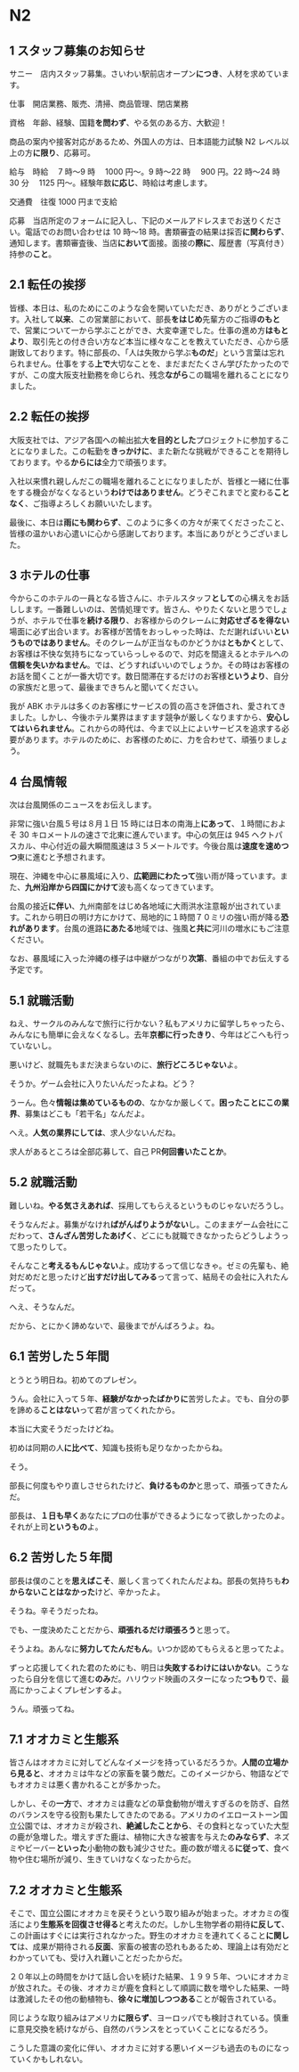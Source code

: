 # N2

## 1 スタッフ募集のお知らせ

サニー　店内スタッフ募集。さいわい駅前店オープン**につき**、人材を求めています。

仕事　開店業務、販売、清掃、商品管理、閉店業務

資格　年齢、経験、国籍**を問わず**、やる気のある方、大歓迎！

商品の案内や接客対応があるため、外国人の方は、日本語能力試験 N2 レベル以上の方**に限り**、応募可。

給与　時給　 7 時〜9 時　 1000 円〜。9 時〜22 時　 900 円。22 時〜24 時 30 分　 1125 円〜。経験年数**に応じ**、時給は考慮します。

交通費　往復 1000 円まで支給

応募　当店所定のフォームに記入し、下記のメールアドレスまでお送りください。電話でのお問い合わせは 10 時〜18 時。書類審査の結果は採否**に関わらず**、通知します。書類審査後、当店**において**面接。面接の**際に**、履歴書（写真付き）持参の**こと**。

## 2.1 転任の挨拶

皆様、本日は、私のためにこのような会を開いていただき、ありがとうございます。入社して**以来**、この営業部において、部長**をはじめ**先輩方のご指導**のもと**で、営業について一から学ぶことができ、大変幸運でした。仕事の進め方**はもとより**、取引先との付き合い方など本当に様々なことを教えていただき、心から感謝致しております。特に部長の、「人は失敗から学ぶ**ものだ**」という言葉は忘れられません。仕事をする**上で**大切なことを、まだまだたくさん学びたかったのですが、この度大阪支社勤務を命じられ、残念**ながら**この職場を離れることになりました。

## 2.2 転任の挨拶

大阪支社では、アジア各国への輸出拡大**を目的とした**プロジェクトに参加することになりました。この転勤を**きっかけに**、また新たな挑戦ができることを期待しております。やる**からには**全力で頑張ります。

入社以来慣れ親しんだこの職場を離れることになりましたが、皆様と一緒に仕事をする機会がなくなるという**わけではありません**。どうぞこれまでと変わる**ことなく**、ご指導よろしくお願いいたします。

最後に、本日は**雨にも関わらず**、このように多くの方々が来てくださったこと、皆様の温かいお心遣いに心から感謝しております。本当にありがとうございました。

## 3 ホテルの仕事

今からこのホテルの一員となる皆さんに、ホテルスタッフ**として**の心構えをお話しします。一番難しいのは、苦情処理です。皆さん、やりたくないと思うでしょうが、ホテルで仕事を**続ける限り**、お客様からのクレームに**対応せざるを得ない**場面に必ず出合います。お客様が苦情をおっしゃった時は、ただ謝ればいい**というものではありません**。そのクレームが正当なものかどうかは**ともかく**として、お客様は不快な気持ちになっていらっしゃるので、対応を間違えるとホテルへの**信頼を失いかねません**。では、どうすればいいのでしょうか。その時はお客様のお話を聞くことが一番大切です。数日間滞在するだけのお客様**というより**、自分の家族だと思って、最後まできちんと聞いてください。

我が ABK ホテルは多くのお客様にサービスの質の高さを評価され、愛されてきました。しかし、今後ホテル業界はますます競争が厳しくなりますから、**安心してはいられません**。これからの時代は、今まで以上によいサービスを追求する必要があります。ホテルのために、お客様のために、力を合わせて、頑張りましょう。

## 4 台風情報

次は台風関係のニュースをお伝えします。

非常に強い台風５号は８月１日 15 時には日本の南海上**にあって**、１時間におよそ 30 キロメートルの速さで北東に進んでいます。中心の気圧は 945 ヘクトパスカル、中心付近の最大瞬間風速は３５メートルです。今後台風は**速度を速めつつ**東に進むと予想されます。

現在、沖縄を中心に暴風域に入り、**広範囲にわたって**強い雨が降っています。また、**九州沿岸から四国にかけて**波も高くなってきています。

台風の接近**に伴い**、九州南部をはじめ各地域に大雨洪水注意報が出されています。これから明日の明け方にかけて、局地的に１時間７０ミリの強い雨が降る**恐れがあります**。台風の進路**にあたる**地域では、強風**と共に**河川の増水にもご注意ください。

なお、暴風域に入った沖縄の様子は中継がつながり**次第**、番組の中でお伝えする予定です。

## 5.1 就職活動

ねえ、サークルのみんなで旅行に行かない？私もアメリカに留学しちゃったら、みんなにも簡単に会えなくなるし。去年**京都に行ったきり**、今年はどこへも行っていないし。

悪いけど、就職先もまだ決まらないのに、**旅行どころじゃない**よ。

そうか。ゲーム会社に入りたいんだったよね。どう？

うーん。色々**情報は集めているものの**、なかなか厳しくて。**困ったことにこの業界**、募集はどこも「若干名」なんだよ。

へえ。**人気の業界にしては**、求人少ないんだね。

求人があるところは全部応募して、自己 PR**何回書いたことか**。

## 5.2 就職活動

難しいね。**やる気さえあれば**、採用してもらえるというものじゃないだろうし。

そうなんだよ。募集がなけれ**ばがんばりようがない**し。このままゲーム会社にこだわって、**さんざん苦労したあげく**、どこにも就職できなかったらどうしようって思ったりして。

そんなこと**考えるもんじゃない**よ。成功するって信じなきゃ。ゼミの先輩も、絶対だめだと思ったけど**出すだけ出してみる**って言って、結局その会社に入れたんだって。

へえ、そうなんだ。

だから、とにかく諦めないで、最後までがんばろうよ。ね。

## 6.1 苦労した５年間

とうとう明日ね。初めてのプレゼン。

うん。会社に入って５年、**経験がなかったばかりに**苦労したよ。でも、自分の夢を諦める**ことはない**って君が言ってくれたから。

本当に大変そうだったけどね。

初めは同期の人**に比べて**、知識も技術も足りなかったからね。

そう。

部長に何度もやり直しさせられたけど、**負けるものか**と思って、頑張ってきたんだ。

部長は、**１日も早く**あなたにプロの仕事ができるようになって欲しかったのよ。それが上司**というもの**よ。

## 6.2 苦労した５年間

部長は僕のことを**思えばこそ**、厳しく言ってくれたんだよね。部長の気持ちも**わからないことはなかった**けど、辛かったよ。

そうね。辛そうだったね。

でも、一度決めたことだから、**頑張れるだけ頑張ろう**と思って。

そうよね。あんなに**努力してたんだもん**。いつか認めてもらえると思ってたよ。

ずっと応援してくれた君のためにも、明日は**失敗するわけにはいかない**。こうなったら自分を信じて進む**のみ**だ。ハリウッド映画のスターになった**つもり**で、最高にかっこよくプレゼンするよ。

うん。頑張ってね。

## 7.1 オオカミと生態系

皆さんはオオカミに対してどんなイメージを持っているだろうか。**人間の立場から見ると**、オオカミは牛などの家畜を襲う敵だ。このイメージから、物語などでもオオカミは悪く書かれることが多かった。

しかし、その**一方**で、オオカミは鹿などの草食動物が増えすぎるのを防ぎ、自然のバランスを守る役割も果たしてきたのである。アメリカのイエローストーン国立公園では、オオカミが殺され、**絶滅したことから**、その食料となっていた大型の鹿が急増した。増えすぎた鹿は、植物に大きな被害を与えた**のみならず**、ネズミやビーバー**といった**小動物の数も減少させた。鹿の数が増える**に従って**、食べ物や住む場所が減り、生きていけなくなったからだ。

## 7.2 オオカミと生態系

そこで、国立公園にオオカミを戻そうという取り組みが始まった。オオカミの復活により**生態系を回復させ得る**と考えたのだ。しかし生物学者の期待**に反して**、この計画はすぐには実行されなかった。野生のオオカミを連れてくること**に関して**は、成果が期待される**反面**、家畜の被害の恐れもあるため、理論上は有効だとわかっていても、受け入れ難いことだったからだ。

２０年以上の時間をかけて話し合いを続けた結果、１９９５年、ついにオオカミが放された。その後、オオカミが鹿を食料として順調に数を増やした結果、一時は激減したその他の動植物も、**徐々に増加しつつある**ことが報告されている。

同じような取り組みはアメリカ**に限らず**、ヨーロッパでも検討されている。慎重に意見交換を続けながら、自然のバランスをとっていくことになるだろう。

こうした意識の変化に伴い、オオカミに対する悪いイメージも過去のものになっていくかもしれない。
